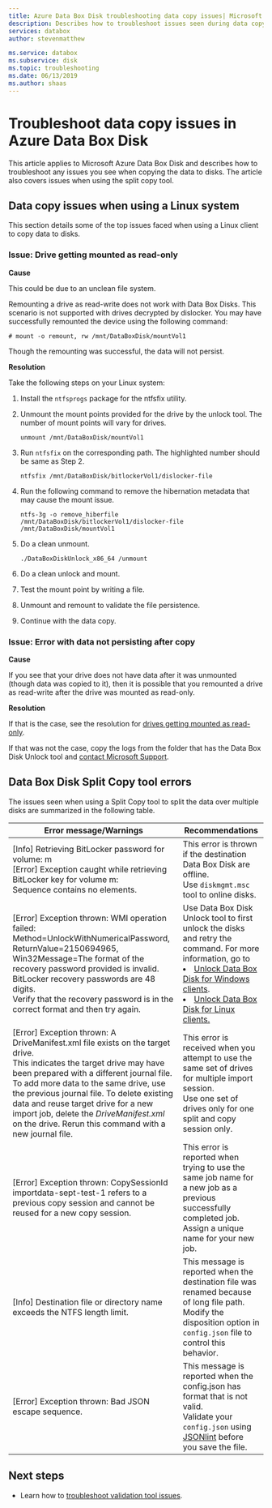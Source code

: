 ```yaml
---
title: Azure Data Box Disk troubleshooting data copy issues| Microsoft Docs 
description: Describes how to troubleshoot issues seen during data copy in Azure Data Box Disk using logs.
services: databox
author: stevenmatthew

ms.service: databox
ms.subservice: disk
ms.topic: troubleshooting
ms.date: 06/13/2019
ms.author: shaas
---
```


# Troubleshoot data copy issues in Azure Data Box Disk

This article applies to Microsoft Azure Data Box Disk and describes how to troubleshoot any issues you see when copying the data to disks. The article also covers issues when using the split copy tool.


## Data copy issues when using a Linux system

This section details some of the top issues faced when using a Linux client to copy data to disks.

### Issue: Drive getting mounted as read-only
 
**Cause** 

This could be due to an unclean file system.

Remounting a drive as read-write does not work with Data Box Disks. This scenario is not supported with drives decrypted by dislocker. You may have successfully remounted the device using the following command:

```
# mount -o remount, rw /mnt/DataBoxDisk/mountVol1
```

Though the remounting was successful, the data will not persist.

**Resolution**

Take the following steps on your Linux system:

1. Install the `ntfsprogs` package for the ntfsfix utility.
2. Unmount the mount points provided for the drive by the unlock tool. The number of mount points will vary for drives.

    ```
    unmount /mnt/DataBoxDisk/mountVol1
    ```

3. Run `ntfsfix` on the corresponding path. The highlighted number should be same as Step 2.

    ```
    ntfsfix /mnt/DataBoxDisk/bitlockerVol1/dislocker-file
    ```

4. Run the following command to remove the hibernation metadata that may cause the mount issue.

    ```
    ntfs-3g -o remove_hiberfile /mnt/DataBoxDisk/bitlockerVol1/dislocker-file /mnt/DataBoxDisk/mountVol1
    ```

5. Do a clean unmount.

    ```
    ./DataBoxDiskUnlock_x86_64 /unmount
    ```

6. Do a clean unlock and mount.
7. Test the mount point by writing a file.
8. Unmount and remount to validate the file persistence.
9. Continue with the data copy.
 
### Issue: Error with data not persisting after copy
 
**Cause** 

If you see that your drive does not have data after it was unmounted (though data was copied to it), then it is possible that you remounted a drive as read-write after the drive was mounted as read-only.

**Resolution**
 
If that is the case, see the resolution for [drives getting mounted as read-only](#issue-drive-getting-mounted-as-read-only).

If that was not the case, copy the logs from the folder that has the Data Box Disk Unlock tool and [contact Microsoft Support](data-box-disk-contact-microsoft-support.md).


## Data Box Disk Split Copy tool errors

The issues seen when using a Split Copy tool to split the data over multiple disks are summarized in the following table.

|Error message/Warnings |Recommendations |
|---------|---------|
|[Info] Retrieving BitLocker password for volume: m <br>[Error] Exception caught while retrieving BitLocker key for volume m:<br> Sequence contains no elements.|This error is thrown if the destination Data Box Disk are offline. <br> Use `diskmgmt.msc` tool to online disks.|
|[Error] Exception thrown: WMI operation failed:<br> Method=UnlockWithNumericalPassword, ReturnValue=2150694965, <br>Win32Message=The format of the recovery password provided is invalid. <br>BitLocker recovery passwords are 48 digits. <br>Verify that the recovery password is in the correct format and then try again.|Use Data Box Disk Unlock tool to first unlock the disks and retry the command. For more information, go to <li> [Unlock Data Box Disk for Windows clients](data-box-disk-deploy-set-up.md#unlock-disks-on-windows-client). </li><li> [Unlock Data Box Disk for Linux clients.](data-box-disk-deploy-set-up.md#unlock-disks-on-linux-client) </li>|
|[Error] Exception thrown: A DriveManifest.xml file exists on the target drive. <br> This indicates the target drive may have been prepared with a different journal file. <br>To add more data to the same drive, use the previous journal file. To delete existing data and reuse target drive for a new import job, delete the *DriveManifest.xml* on the drive. Rerun this command with a new journal file.| This error is received when you attempt to use the same set of drives for multiple import session. <br> Use one set of drives only for one split and copy session only.|
|[Error] Exception thrown: CopySessionId importdata-sept-test-1 refers to a previous copy session and cannot be reused for a new copy session.|This error is reported when trying to use the same job name for a new job as a previous successfully completed job.<br> Assign a unique name for your new job.|
|[Info] Destination file or directory name exceeds the NTFS length limit. |This message is reported when the destination file was renamed because of long file path.<br> Modify the disposition option in `config.json` file to control this behavior.|
|[Error] Exception thrown: Bad JSON escape sequence. |This message is reported when the config.json has format that is not valid. <br> Validate your `config.json` using [JSONlint](https://jsonlint.com/) before you save the file.|


## Next steps

- Learn how to [troubleshoot validation tool issues](data-box-disk-troubleshoot.md).
